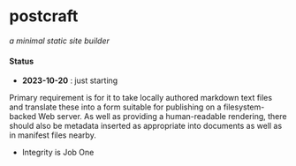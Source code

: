 # postcraft

_a minimal static site builder_

#### Status

- **2023-10-20** : just starting

Primary requirement is for it to take locally authored markdown text files and translate these into a form suitable for publishing on a filesystem-backed Web server. As well as providing a human-readable rendering, there should also be metadata inserted as appropriate into documents as well as in manifest files nearby.

- Integrity is Job One
